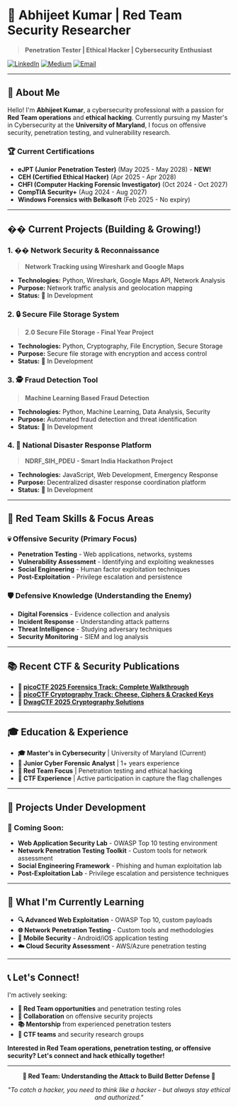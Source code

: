 # 🎯 Abhijeet Kumar | Red Team Security Researcher

> **Penetration Tester | Ethical Hacker | Cybersecurity Enthusiast**

[![LinkedIn](https://img.shields.io/badge/LinkedIn-Abhijeet%20Kumar-blue?style=for-the-badge&logo=linkedin)](https://www.linkedin.com/in/abhijeet-kumar1608/)
[![Medium](https://img.shields.io/badge/Medium-@akumar54-black?style=for-the-badge&logo=medium)](https://medium.com/@akumar54)
[![Email](https://img.shields.io/badge/Email-akumar54@umd.edu-red?style=for-the-badge&logo=gmail)](mailto:akumar54@umd.edu)

---

## 🎯 **About Me**

Hello! I'm **Abhijeet Kumar**, a cybersecurity professional with a passion for **Red Team operations** and **ethical hacking**. Currently pursuing my Master's in Cybersecurity at the **University of Maryland**, I focus on offensive security, penetration testing, and vulnerability research.

### 🏆 **Current Certifications**
- **eJPT (Junior Penetration Tester)** (May 2025 - May 2028) - **NEW!**
- **CEH (Certified Ethical Hacker)** (Apr 2025 - Apr 2028)
- **CHFI (Computer Hacking Forensic Investigator)** (Oct 2024 - Oct 2027)
- **CompTIA Security+** (Aug 2024 - Aug 2027)
- **Windows Forensics with Belkasoft** (Feb 2025 - No expiry)

---

## �� **Current Projects (Building & Growing!)**

### **1. �� Network Security & Reconnaissance**
> **Network Tracking using Wireshark and Google Maps**
- **Technologies:** Python, Wireshark, Google Maps API, Network Analysis
- **Purpose:** Network traffic analysis and geolocation mapping
- **Status:** 🔄 In Development

### **2. 🔒 Secure File Storage System**
> **2.0 Secure File Storage - Final Year Project**
- **Technologies:** Python, Cryptography, File Encryption, Secure Storage
- **Purpose:** Secure file storage with encryption and access control
- **Status:** 🔄 In Development

### **3. 🕵️ Fraud Detection Tool**
> **Machine Learning Based Fraud Detection**
- **Technologies:** Python, Machine Learning, Data Analysis, Security
- **Purpose:** Automated fraud detection and threat identification
- **Status:** 🔄 In Development

### **4. 🚨 National Disaster Response Platform**
> **NDRF_SIH_PDEU - Smart India Hackathon Project**
- **Technologies:** JavaScript, Web Development, Emergency Response
- **Purpose:** Decentralized disaster response coordination platform
- **Status:** 🔄 In Development

---

## 🎯 **Red Team Skills & Focus Areas**

### **💀 Offensive Security (Primary Focus)**
- **Penetration Testing** - Web applications, networks, systems
- **Vulnerability Assessment** - Identifying and exploiting weaknesses
- **Social Engineering** - Human factor exploitation techniques
- **Post-Exploitation** - Privilege escalation and persistence

### **🛡️ Defensive Knowledge (Understanding the Enemy)**
- **Digital Forensics** - Evidence collection and analysis
- **Incident Response** - Understanding attack patterns
- **Threat Intelligence** - Studying adversary techniques
- **Security Monitoring** - SIEM and log analysis

---

## 📚 **Recent CTF & Security Publications**

- **👻 [picoCTF 2025 Forensics Track: Complete Walkthrough](https://medium.com/@akumar54/picoctf-2025-forensics-track-a-complete-walkthrough-15f998b88f3d)**
- **🥑 [picoCTF Cryptography Track: Cheese, Ciphers & Cracked Keys](https://medium.com/@akumar54/picoctf-cryptography-track-write-up-cheese-ciphers-cracked-keys-c6908c2dca75)**
- **🧮 [DwagCTF 2025 Cryptography Solutions](https://medium.com/@akumar54/metactf-2025-cryptography-solutions-bccd0f057d5a)**

---

## 🎓 **Education & Experience**

- **🎓 Master's in Cybersecurity** | University of Maryland (Current)
- **💼 Junior Cyber Forensic Analyst** | 1+ years experience
- **🔴 Red Team Focus** | Penetration testing and ethical hacking
- **🚩 CTF Experience** | Active participation in capture the flag challenges

---

## 🚧 **Projects Under Development**

### **🔄 Coming Soon:**
- **Web Application Security Lab** - OWASP Top 10 testing environment
- **Network Penetration Testing Toolkit** - Custom tools for network assessment
- **Social Engineering Framework** - Phishing and human exploitation lab
- **Post-Exploitation Lab** - Privilege escalation and persistence techniques

---

## 🌟 **What I'm Currently Learning**

- **🔍 Advanced Web Exploitation** - OWASP Top 10, custom payloads
- **🌐 Network Penetration Testing** - Custom tools and methodologies
- **📱 Mobile Security** - Android/iOS application testing
- **☁️ Cloud Security Assessment** - AWS/Azure penetration testing

---

## 📞 **Let's Connect!**

I'm actively seeking:
- **🔴 Red Team opportunities** and penetration testing roles
- **🤝 Collaboration** on offensive security projects
- **📚 Mentorship** from experienced penetration testers
- **🔬 CTF teams** and security research groups

**Interested in Red Team operations, penetration testing, or offensive security? Let's connect and hack ethically together!**

---

<div align="center">

**🎯 Red Team: Understanding the Attack to Build Better Defense 🎯**

*"To catch a hacker, you need to think like a hacker - but always stay ethical and authorized."*

</div>

